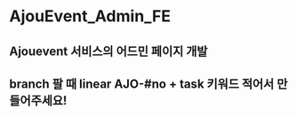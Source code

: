 # AjouEvent_Admin_FE

## Ajouevent 서비스의 어드민 페이지 개발

## branch 팔 때 linear AJO-#no + task 키워드 적어서 만들어주세요!



